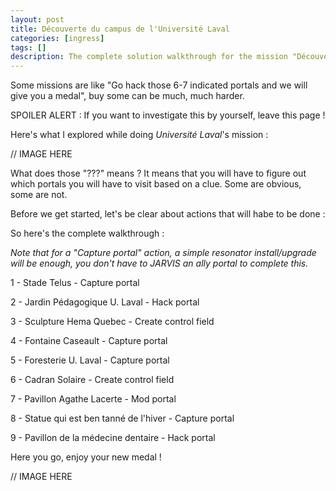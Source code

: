 ```yaml
---
layout: post
title: Découverte du campus de l'Université Laval
categories: [ingress]
tags: []
description: The complete solution walkthrough for the mission "Découverte du campus de l'Université Laval".
---
```


Some missions are like "Go hack those 6-7 indicated portals and we will give you a medal", buy some can be much, much harder.

SPOILER ALERT : If you want to investigate this by yourself, leave this page !

Here's what I explored while doing *Université Laval*'s mission : 

// IMAGE HERE

What does those "???" means ? It means that you will have to figure out which portals you will have to visit based on a clue. Some are obvious, some are not. 

Before we get started, let's be clear about actions that will habe to be done :

So here's the complete walkthrough :

*Note that for a "Capture portal" action, a simple resonator install/upgrade will be enough, you don't have to JARVIS an ally portal to complete this.*  

1 - Stade Telus - Capture portal  

2 - Jardin Pédagogique U. Laval - Hack portal

3 - Sculpture Hema Quebec - Create control field  

4 - Fontaine Caseault - Capture portal  

5 - Foresterie U. Laval - Capture portal  

6 - Cadran Solaire - Create control field  

7 - Pavillon Agathe Lacerte - Mod portal  

8 - Statue qui est ben tanné de l'hiver - Capture portal  

9 - Pavillon de la médecine dentaire - Hack portal

Here you go, enjoy your new medal !

// IMAGE HERE